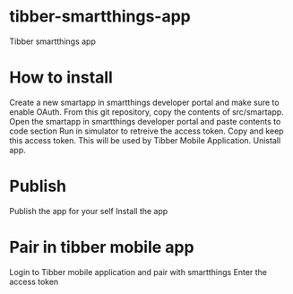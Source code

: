 # tibber-smartthings-app
Tibber smartthings app

# How to install
Create a new smartapp in smartthings developer portal and make sure to enable OAuth.
From this git repository, copy the contents of src/smartapp. 
Open the smartapp in smartthings developer portal and paste contents to code section
Run in simulator to retreive the access token. Copy and keep this access token. This will be used by Tibber Mobile Application.
Unistall app.

# Publish
Publish the app for your self
Install the app

# Pair in tibber mobile app
Login to Tibber mobile application and pair with smartthings
Enter the access token